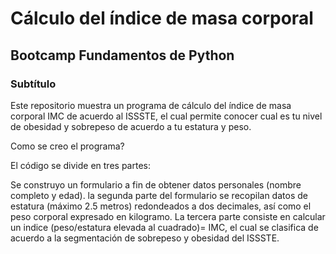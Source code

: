 # Cálculo del índice de masa corporal
## Bootcamp Fundamentos de Python
### Subtítulo

Este repositorio muestra un programa de cálculo del índice de masa corporal IMC de acuerdo al ISSSTE, el cual permite conocer cual es tu nivel de obesidad y sobrepeso de acuerdo a tu estatura y peso.

Como se creo el programa?

El código se divide en tres partes:

Se construyo un formulario a fin de obtener datos personales (nombre completo y edad).
la segunda parte del formulario se recopilan datos de estatura (máximo 2.5 metros) redondeados a dos decimales, así como el peso corporal expresado en kilogramo. 
La tercera parte consiste en calcular un indice (peso/estatura elevada al cuadrado)= IMC, el cual se clasifica de acuerdo a la segmentación de sobrepeso y obesidad del ISSSTE.
